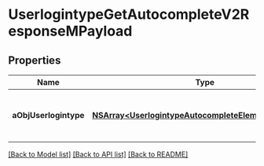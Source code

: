 # UserlogintypeGetAutocompleteV2ResponseMPayload

## Properties
Name | Type | Description | Notes
------------ | ------------- | ------------- | -------------
**aObjUserlogintype** | [**NSArray&lt;UserlogintypeAutocompleteElementResponse&gt;***](UserlogintypeAutocompleteElementResponse.md) | An array of Userlogintype autocomplete element response. | 

[[Back to Model list]](../README.md#documentation-for-models) [[Back to API list]](../README.md#documentation-for-api-endpoints) [[Back to README]](../README.md)


